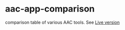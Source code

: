 # aac-app-comparison
comparison table of various AAC tools. See [Live version](https://asterics.github.io/aac-app-comparison/)
